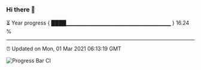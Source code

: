 ### Hi there 👋

⏳ Year progress { ████▁▁▁▁▁▁▁▁▁▁▁▁▁▁▁▁▁▁▁▁▁▁▁▁▁▁ } 16.24 %

---

⏰ Updated on Mon, 01 Mar 2021 06:13:19 GMT

![Progress Bar CI](https://github.com/liununu/liununu/workflows/Progress%20Bar%20CI/badge.svg)

